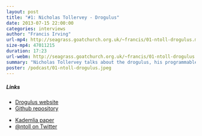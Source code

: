 ```yaml
---
layout: post
title: "#1: Nicholas Tollervey - Drogulus"
date: 2013-07-15 22:00:00
categories: interviews
author: "Francis Irving"
url-mp4: http://seagrass.goatchurch.org.uk/~francis/01-ntoll-drogulus.mp4
size-mp4: 47011215
duration: 17:23
url-webm: http://seagrass.goatchurch.org.uk/~francis/01-ntoll-drogulus.webm
summary: "Nicholas Tollervey talks about the drogulus, his programmable peer-to-peer data store. In the process he describes how a Distributed Hash Table (DHT) works and what motivated him to start the project."
poster: /podcast/01-ntoll-drogulus.jpeg
---
```



<h5>Links</h5> 
<div class="row-fluid">
  <div class="span6">
    <ul>
      <li><a href="http://drogul.us/">Drogulus website</a></li>
      <li><a href="https://github.com/ntoll/drogulus">Github repository</a></li>
    </ul>
  </div>
  <div class="span6">
    <ul>
      <li><a href="http://pdos.csail.mit.edu/~petar/papers/maymounkov-kademlia-lncs.pdf">Kademlia paper</a></li>
      <li><a href="http://twitter.com/ntoll">@ntoll on Twitter</a></li>
    </ul>
  </div>
</div>
